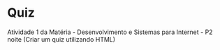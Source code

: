 # Quiz
Atividade 1 da Matéria - Desenvolvimento e Sistemas para Internet - P2 noite (Criar um quiz utilizando HTML)
